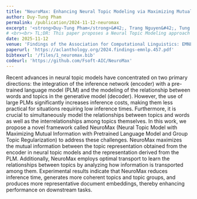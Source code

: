 ```yaml
---
title: "NeuroMax: Enhancing Neural Topic Modeling via Maximizing Mutual Information and Group Topic Regularization."
author: Duy-Tung Pham
permalink: /publication/2024-11-12-neuromax
excerpt: '<strong>Duy-Tung Pham</strong>&#42;, Trang Nguyen&#42;, Tung Nguyen&#42;, Linh Ngo Van, Duc Anh Nguyen, Thien Huu Nguyen'
# <br><br> TL;DR: This paper proposes a Neural Topic Modeling approach that i. leverages pretrained language models with low inference cost by maximizing mutual information, and ii. captures topic relationships through optimal transport.'
date: 2025-11-12
venue: 'Findings of the Association for Computational Linguistics: EMNLP 2024'
paperurl: 'https://aclanthology.org/2024.findings-emnlp.457.pdf'
bibtexurl: '/files/1_neuromax.bib'
codeurl: 'https://github.com/Fsoft-AIC/NeuroMax'
---
```

Recent advances in neural topic models have concentrated on two primary directions: the integration of the inference network (encoder) with a pre-trained language model (PLM) and the modeling of the relationship between words and topics in the generative model (decoder). However, the use of large PLMs significantly increases inference costs, making them less practical for situations requiring low inference times. Furthermore, it is crucial to simultaneously model the relationships between topics and words as well as the interrelationships among topics themselves. In this work, we propose a novel framework called NeuroMax (Neural Topic Model with Maximizing Mutual Information with Pretrained Language Model and Group Topic Regularization) to address these challenges. NeuroMax maximizes the mutual information between the topic representation obtained from the encoder in neural topic models and the representation derived from the PLM. Additionally, NeuroMax employs optimal transport to learn the relationships between topics by analyzing how information is transported among them. Experimental results indicate that NeuroMax reduces inference time, generates more coherent topics and topic groups, and produces more representative document embeddings, thereby enhancing performance on downstream tasks.
